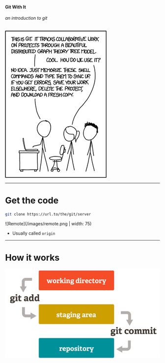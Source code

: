 #### Git With It

###### an introduction to git

![XKCD](/images/xkcd.png)

---

# Get the code

```bash
git clone https://url.to/the/git/server
```

![Remote](/images/remote.png | width: 75)

- Usually called `origin`

---

# How it works

![Git](/images/git.png)
